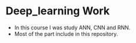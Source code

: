# Deep_learning Work 
- In this course I was study ANN, CNN and RNN.
- Most of the part include in this repository.


